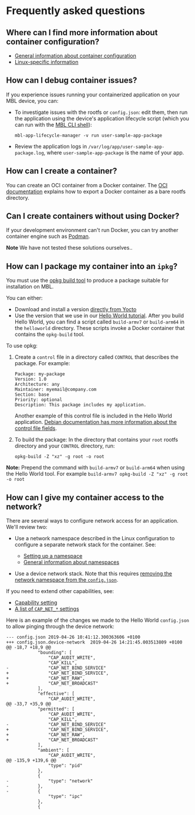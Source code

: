 # Frequently asked questions

## Where can I find more information about container configuration?

- [General information about container configuration](https://github.com/opencontainers/runtime-spec/blob/master/config.md)
- [Linux-specific information](https://github.com/opencontainers/runtime-spec/blob/master/config-linux.md)

## How can I debug container issues?

If you experience issues running your containerized application on your MBL device, you can:

- To investigate issues with the rootfs or `config.json`: edit them, then run the application using the device's application lifecycle script (which you can run with the [MBL CLI shell](../develop-apps/usage.html#remote-command-execution)):

    `mbl-app-lifecycle-manager -v run user-sample-app-package`

- Review the application logs in `/var/log/app/user-sample-app-package.log`, where `user-sample-app-package` is the name of your app.

## How can I create a container?

You can create an OCI container from a Docker container. The [OCI documentation](https://github.com/opencontainers/runc#creating-an-oci-bundle) explains how to export a Docker container as a bare rootfs directory.

## Can I create containers without using Docker?

If your development environment can't run Docker, you can try another container engine such as [Podman](https://podman.io/).

<span class="notes">**Note** We have not tested these solutions ourselves.</span>.

## How can I package my container into an `ipkg`?

You must use the [opkg build tool](https://www.yoctoproject.org/software-item/opkg/) to produce a package suitable for installation on MBL.

You can either:

* Download and install a version [directly from Yocto](http://downloads.yoctoproject.org/releases/opkg/)
* Use the version that we use in our [Hello World tutorial](../develop-apps/hello-world-application.html). After you build Hello World, you can find a script called `build-armv7` or `build-arm64` in the `helloworld` directory. These scripts invoke a Docker container that contains the `opkg-build` tool.

To use opkg:

1. Create a `control` file in a directory called `CONTROL` that describes the package. For example:

    ```
    Package: my-package
    Version: 1.0
    Architecture: any
    Maintainer: myemail@company.com
    Section: base
    Priority: optional
    Description: This package includes my application.
    ```

    Another example of this control file is included in the Hello World application. [Debian documentation has more information about the control file fields](https://www.debian.org/doc/debian-policy/ch-controlfields.html).

1. To build the package: In the directory that contains your `root` rootfs directory and your `CONTROL` directory, run:

    ```
    opkg-build -Z "xz" -g root -o root
    ```

<span class="notes">**Note:** Prepend the command with `build-armv7` or `build-arm64` when using the Hello World tool. For example `build-armv7 opkg-build -Z "xz" -g root -o root`</span>
## How can I give my container access to the network?

There are several ways to configure network access for an application. We'll review two:

* Use a network namespace described in the Linux configuration to configure a separate network stack for the container. See:

    * [Setting up a namespace](https://github.com/opencontainers/runtime-spec/blob/master/config-linux.md#namespaces)
    * [General information about namespaces](http://man7.org/linux/man-pages/man7/namespaces.7.html)

* Use a device network stack. Note that this requires [removing the network namespace from the `config.json`](https://github.com/opencontainers/runtime-spec/blob/master/config-linux.md#namespaces).

If you need to extend other capabilities, see:

* [Capability setting](https://github.com/opencontainers/runtime-spec/blob/master/config.md#linux-process)
* [A list of `CAP_NET_*` settings](http://man7.org/linux/man-pages/man7/capabilities.7.html)

Here is an example of the changes we made to the Hello World `config.json` to allow pinging through the device network:

```
--- config.json	2019-04-26 10:41:12.300363606 +0100
+++ config.json.device-network	2019-04-26 14:21:45.003513809 +0100
@@ -18,7 +18,9 @@
 			"bounding": [
 				"CAP_AUDIT_WRITE",
 				"CAP_KILL",
-				"CAP_NET_BIND_SERVICE"
+				"CAP_NET_BIND_SERVICE",
+				"CAP_NET_RAW",
+				"CAP_NET_BROADCAST"
 			],
 			"effective": [
 				"CAP_AUDIT_WRITE",
@@ -33,7 +35,9 @@
 			"permitted": [
 				"CAP_AUDIT_WRITE",
 				"CAP_KILL",
-				"CAP_NET_BIND_SERVICE"
+				"CAP_NET_BIND_SERVICE",
+				"CAP_NET_RAW",
+				"CAP_NET_BROADCAST"
 			],
 			"ambient": [
 				"CAP_AUDIT_WRITE",
@@ -135,9 +139,6 @@
 				"type": "pid"
 			},
 			{
-				"type": "network"
-			},
-			{
 				"type": "ipc"
 			},
 			{
```
